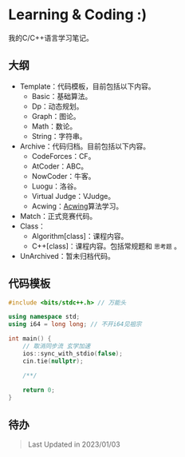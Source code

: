 # Learning & Coding :)

我的C/C++语言学习笔记。

## 大纲

- Template：代码模板，目前包括以下内容。
  - Basic：基础算法。 
  - Dp：动态规划。
  - Graph：图论。
  - Math：数论。
  - String：字符串。
- Archive：代码归档。目前包括以下内容。
  - CodeForces：CF。
  - AtCoder：ABC。
  - NowCoder：牛客。
  - Luogu：洛谷。
  - Virtual Judge：VJudge。
  - Acwing：[Acwing](https://www.acwing.com/)算法学习。
- Match：正式竞赛代码。
- Class：
  - Algorithm[class]：课程内容。
  - C++[class]：课程内容。包括常规题和 `思考题` 。
- UnArchived：暂未归档代码。

## 代码模板

```cpp
#include <bits/stdc++.h> // 万能头

using namespace std;
using i64 = long long; // 不开i64见祖宗

int main() {
    // 取消同步流 玄学加速
    ios::sync_with_stdio(false); 
    cin.tie(nullptr);

    /**/
    
    return 0;
}
```

## 待办

> Last Updated in 2023/01/03
